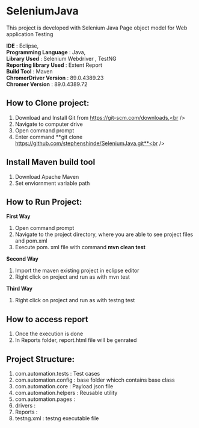 # SeleniumJava

This project is developed with Selenium Java Page object model for Web application Testing

**IDE** : Eclipse,<br />
**Programming Language** : Java,<br />
**Library Used** : Selenium Webdriver , TestNG<br />
**Reporting library Used** : Extent Report<br />
**Build Tool** : Maven<br />
**ChromerDriver Version** : 89.0.4389.23<br />
**Chromer Version** : 89.0.4389.72


## How to Clone project:
1. Download and Install Git from https://git-scm.com/downloads,<br />
2. Navigate to computer drive<br />
3. Open command prompt<br />
3. Enter command **git clone https://github.com/stephenshinde/SeleniumJava.git**<br />

## Install Maven build tool
1. Download Apache Maven<br />
2. Set enviornment variable path<br />

## How to Run Project:
**First Way**
1. Open command prompt <br />
2. Navigate to the project directory, where you are able to see project files and pom.xml<br />
3. Execute pom. xml file with command **mvn clean test** <br />

**Second Way**
1. Import the maven existing project in eclipse editor<br />
2. Right click on project and run as with mvn test<br />

**Third Way**
1. Right click on project and run as with testng test<br />


## How to access report
1. Once the execution is done<br />
2. In Reports folder, report.html file will be genrated <br />


## Project Structure:

1. com.automation.tests : Test cases<br />
2. com.automation.config : base folder whicch contains base class<br />
3. com.automation.core : Payload json file<br />
5. com.automation.helpers : Reusable utility<br />
6. com.automation.pages :  <br />
7. drivers :  <br />
8. Reports :   <br />
9. testng.xml : testng executable file<br />
